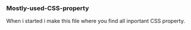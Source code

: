 <h3>Mostly-used-CSS-property</h3>
<p>When i started i make this file where you find all inportant CSS property.</p>


